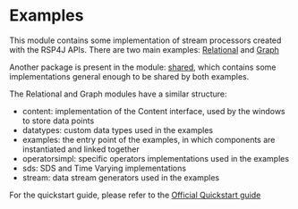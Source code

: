# Examples

This module contains some implementation of stream processors created with the RSP4J APIs.
There are two main examples: [Relational](src/main/java/relational) and [Graph](src/main/java/graph/jena)

Another package is present in the module: [shared](src/main/java/shared), which contains some implementations general enough to be shared by both examples.

The Relational and Graph modules have a similar structure:

- content: implementation of the Content interface, used by the windows to store data points
- datatypes: custom data types used in the examples 
- examples: the entry point of the examples, in which components are instantiated and linked together
- operatorsimpl: specific operators implementations used in the examples
- sds: SDS and Time Varying implementations
- stream: data stream generators used in the examples

For the quickstart guide, please refer to the [Official Quickstart guide](../quickstart/step-by-step-guide.md)